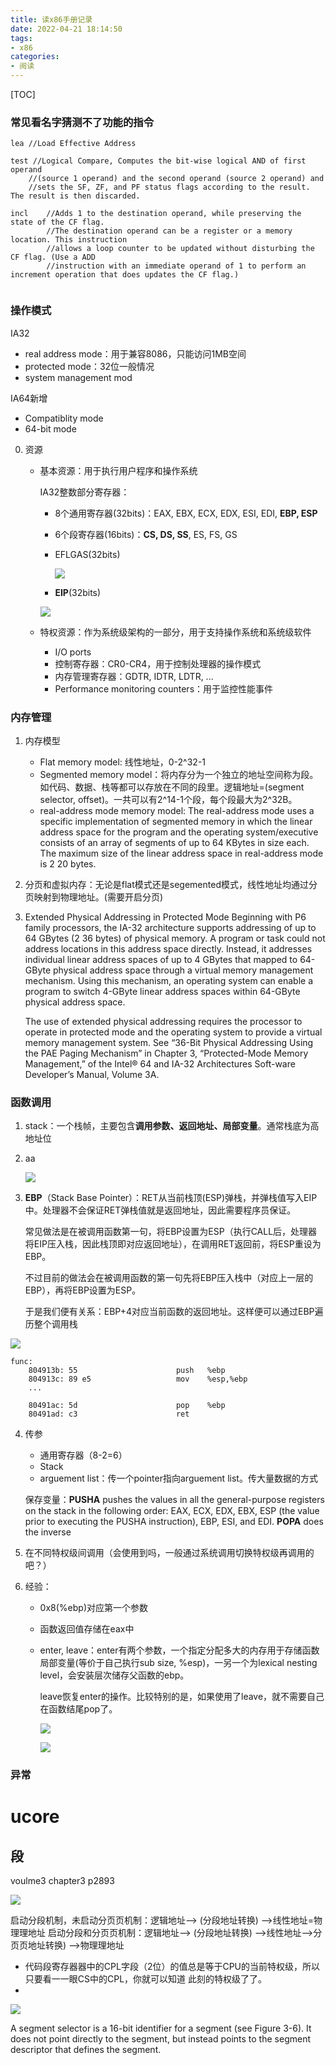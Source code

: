 ```yaml
---
title: 读x86手册记录
date: 2022-04-21 18:14:50
tags:
- x86
categories:
- 阅读
---
```


[TOC]

### 常见看名字猜测不了功能的指令

```
lea	//Load Effective Address
		
test //Logical Compare, Computes the bit-wise logical AND of first operand 
	//(source 1 operand) and the second operand (source 2 operand) and 
	//sets the SF, ZF, and PF status flags according to the result. The result is then discarded.
	
incl	//Adds 1 to the destination operand, while preserving the state of the CF flag. 
		//The destination operand can be a register or a memory location. This instruction 
		//allows a loop counter to be updated without disturbing the CF flag. (Use a ADD 
		//instruction with an immediate operand of 1 to perform an increment operation that does updates the CF flag.)
        
```
<!-- more -->



### 操作模式

IA32

- real address mode：用于兼容8086，只能访问1MB空间
- protected mode：32位一般情况
- system management mod

IA64新增

- Compatiblity mode
- 64-bit mode

0. 资源

    - 基本资源：用于执行用户程序和操作系统

      IA32整数部分寄存器：

      - 8个通用寄存器(32bits)：EAX, EBX, ECX, EDX, ESI, EDI, **EBP, ESP**

      - 6个段寄存器(16bits)：**CS, DS, SS**, ES, FS, GS

      - EFLGAS(32bits)

        ![](https://raw.githubusercontent.com/TheRainstorm/.image-bed/main/picgo/image-20211002160142600.png)


      - **EIP**(32bits)

      ![](https://raw.githubusercontent.com/TheRainstorm/.image-bed/main/picgo/image-20210930192852848.png)


    - 特权资源：作为系统级架构的一部分，用于支持操作系统和系统级软件

      - I/O ports
      - 控制寄存器：CR0-CR4，用于控制处理器的操作模式
      - 内存管理寄存器：GDTR, IDTR, LDTR, ...
      - Performance monitoring counters：用于监控性能事件

### 内存管理

1. 内存模型

   - Flat memory model: 线性地址，0-2^32-1
   - Segmented memory model：将内存分为一个独立的地址空间称为段。如代码、数据、栈等都可以存放在不同的段里。逻辑地址=(segment selector, offset)。一共可以有2\^14-1个段，每个段最大为2\^32B。
   - real-address mode memory model: The real-address mode uses a specific implementation of segmented memory in which the linear address space for the program and the operating system/executive consists of an array of segments of up to 64 KBytes in size each. The maximum size of the linear address space in real-address mode is 2 20  bytes.

2. 分页和虚拟内存：无论是flat模式还是segemented模式，线性地址均通过分页映射到物理地址。(需要开启分页)

3. Extended Physical Addressing in Protected Mode Beginning with P6 family processors, the IA-32 architecture supports addressing of up to 64 GBytes (2 36  bytes) of physical memory. A program or task could not address locations in this address space directly. Instead, it addresses individual linear address spaces of up to 4 GBytes that mapped to 64-GByte physical address space through a virtual memory management mechanism. Using this mechanism, an operating system can enable a program to switch 4-GByte linear address spaces within 64-GByte physical address space.

   The use of extended physical addressing requires the processor to operate in protected mode and the operating system to provide a virtual memory management system. See “36-Bit Physical Addressing Using the PAE Paging Mechanism” in Chapter 3, “Protected-Mode Memory Management,” of the Intel® 64 and IA-32 Architectures Soft-ware Developer’s Manual, Volume 3A.

### 函数调用

1. stack：一个栈帧，主要包含**调用参数、返回地址、局部变量**。通常栈底为高地址位

2. aa

   ![](https://raw.githubusercontent.com/TheRainstorm/.image-bed/main/picgo/image-20210930204559095.png)


2. **EBP**（Stack Base Pointer）：RET从当前栈顶(ESP)弹栈，并弹栈值写入EIP中。处理器不会保证RET弹栈值就是返回地址，因此需要程序员保证。

   常见做法是在被调用函数第一句，将EBP设置为ESP（执行CALL后，处理器将EIP压入栈，因此栈顶即对应返回地址），在调用RET返回前，将ESP重设为EBP。

   不过目前的做法会在被调用函数的第一句先将EBP压入栈中（对应上一层的EBP），再将EBP设置为ESP。

   于是我们便有关系：EBP+4对应当前函数的返回地址。这样便可以通过EBP遍历整个调用栈

  ![](https://raw.githubusercontent.com/TheRainstorm/.image-bed/main/picgo/image-20210930201734433.png)


   ```assembly
   func:
       804913b:	55                   	push   %ebp
       804913c:	89 e5                	mov    %esp,%ebp
       ...
   
       80491ac:	5d                   	pop    %ebp
       80491ad:	c3                   	ret    
   ```

4. 传参

   - 通用寄存器（8-2=6）
   - Stack
   - arguement list：传一个pointer指向arguement list。传大量数据的方式

   保存变量：**PUSHA** pushes the values in all the general-purpose registers on the stack in the following order: EAX, ECX, EDX, EBX, ESP  (the value prior to executing the PUSHA instruction), EBP, ESI, and EDI.  **POPA** does the inverse

5. 在不同特权级间调用（会使用到吗，一般通过系统调用切换特权级再调用的吧？）

6. 经验：

   - 0x8(%ebp)对应第一个参数

   - 函数返回值存储在eax中

   - enter, leave：enter有两个参数，一个指定分配多大的内存用于存储函数局部变量(等价于自己执行sub size, %esp)，一另一个为lexical nesting level，会安装层次储存父函数的ebp。

     leave恢复enter的操作。比较特别的是，如果使用了leave，就不需要自己在函数结尾pop了。

     ![](https://raw.githubusercontent.com/TheRainstorm/.image-bed/main/picgo/image-20211002161725203.png)


     ![](https://raw.githubusercontent.com/TheRainstorm/.image-bed/main/picgo/image-20211002161700529.png)

### 异常

# ucore

## 段

voulme3 chapter3 p2893

![](https://raw.githubusercontent.com/TheRainstorm/.image-bed/main/picgo/20230210225747.png)

启动分段机制，未启动分⻚页机制：逻辑地址--> (分段地址转换) -->线性地址=物理理地址
启动分段和分⻚页机制：逻辑地址--> (分段地址转换) -->线性地址-->分⻚页地址转换) -->物理理地址


- 代码段寄存器器中的CPL字段（2位）的值总是等于CPU的当前特权级，所以只要看⼀一眼CS中的CPL，你就可以知道 此刻的特权级了了。
- 

![](https://raw.githubusercontent.com/TheRainstorm/.image-bed/main/picgo/20230210225836.png)


A segment selector is a 16-bit identifier for a segment (see Figure 3-6). It does not point directly to the segment, but instead points to the segment descriptor that defines the segment.

